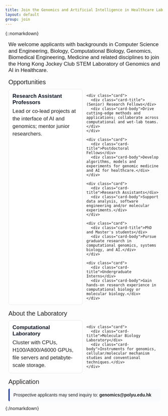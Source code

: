 ```yaml
---
title: Join the Genomics and Artificial Intelligence in Healthcare Lab
layout: default
group: join
---
```


{::nomarkdown}

<div class="container-fluid p-0 mt-5">
  <di8v class="row">
    <div class="col-md-12">
      <!-- Join标题已删除 -->
    </div>
  </div>
</div>

<style>
/* 卡片栅格布局样式（仅用于简洁展示，不添加额外内容） */
.section-header {
  font-size: 20px !important;
  margin-top: 16px;
  margin-bottom: 10px;
  font-family: Arial, Helvetica, sans-serif;
  color: #222;
  font-weight: 500;
  padding-left: 10px;
}
h1.page-header {
  font-size: 26px !important;
  font-weight: 500;
  margin-bottom: 15px;
  font-family: Arial, Helvetica, sans-serif;
  color: #222;
}
a {
  color: #1a73e8;
  text-decoration: none;
  font-family: Arial, Helvetica, sans-serif;
}
a:hover { text-decoration: none; }
.intro-text {
  font-family: Arial, Helvetica, sans-serif;
  font-size: 17px !important;
  line-height: 1.2;
  margin-bottom: 10px;
  padding-left: 10px;
  padding-right: 10px;
}
.card-grid {
  display: grid;
  grid-template-columns: repeat(1, minmax(0, 1fr));
  gap: 12px;
  padding: 0 10px;
}
.card {
  background: #ffffff;
  border: 1px solid #e5e7eb;
  border-radius: 8px;
  padding: 12px;
  transition: box-shadow 0.2s ease, transform 0.2s ease;
}
.card:hover {}
.card-title {
  font-family: Arial, Helvetica, sans-serif;
  font-size: 17px;
  color: #111827;
  font-weight: 600;
  margin: 0 0 6px 0;
}
.card-body {
  font-family: Arial, Helvetica, sans-serif;
  font-size: 17px;
  color: #222;
  line-height: 1.4;
  margin: 0;
  padding: 0;
  text-indent: 0;
  text-align: left;
}
.badge-row {}
.badge {}
.job-card {}
.job-details {}
@media (min-width: 576px) {
  .card-grid {
    grid-template-columns: repeat(2, minmax(0, 1fr));
  }
}
@media (min-width: 992px) {
  .card-grid {
    grid-template-columns: repeat(3, minmax(0, 1fr));
  }
}
.contact-box {
  background-color: #f8fafc;
  padding: 12px;
  border-left: 4px solid #1e40af;
  border-radius: 4px;
  margin: 8px 10px 0 10px;
  font-family: Arial, Helvetica, sans-serif;
}
</style>

<div class="container-fluid p-0">
  <p class="intro-text">We welcome applicants with backgrounds in Computer Science and Engineering, Biology, Computational Biology, Genomics, Biomedical Engineering, Medicine and related disciplines to join the Hong Kong Jockey Club STEM Laboratory of Genomics and AI in Healthcare.</p>

  <h2 class="section-header">Opportunities</h2>

  <div class="card-grid">
    <div class="card">
      <div class="card-title">Research Assistant Professors</div>
      <div class="card-body">Lead or co-lead projects at the interface of AI and genomics; mentor junior researchers.</div>
    </div>

    <div class="card">
      <div class="card-title">(Senior) Research Fellows</div>
      <div class="card-body">Drive cutting-edge methods and applications; collaborate across computational and wet-lab teams.</div>
    </div>

    <div class="card">
      <div class="card-title">Postdoctoral Fellows</div>
      <div class="card-body">Develop algorithms, models and experiments for genomic medicine and AI for healthcare.</div>
    </div>

    <div class="card">
      <div class="card-title">Research Assistants</div>
      <div class="card-body">Support data analysis, software engineering and/or molecular experiments.</div>
    </div>

    <div class="card">
      <div class="card-title">PhD and Master's students</div>
      <div class="card-body">Pursue graduate research in computational genomics, systems biology, and AI.</div>
    </div>

    <div class="card">
      <div class="card-title">Undergraduate Interns</div>
      <div class="card-body">Gain hands-on research experience in computational biology or molecular biology.</div>
    </div>
  </div>

  <h2 class="section-header">About the Laboratory</h2>

  <div class="card-grid">
    <div class="card">
      <div class="card-title">Computational Laboratory</div>
      <div class="card-body">Cluster with CPUs, H100/A800/A6000 GPUs, file servers and petabyte-scale storage.</div>
    </div>

    <div class="card">
      <div class="card-title">Molecular Biology Laboratory</div>
      <div class="card-body">Instruments for genomics, cellular/molecular mechanism studies and conventional techniques.</div>
    </div>
  </div>

  

  <h2 class="section-header">Application</h2>

  <div class="contact-box">
    Prospective applicants may send inquiry to: <strong>genomics@polyu.edu.hk</strong>
  </div>
</div>

{:/nomarkdown}
